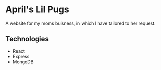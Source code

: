 # April's Lil Pugs

A website for my moms buisness, in which I have tailored to her request.

## Technologies
- React
- Express
- MongoDB